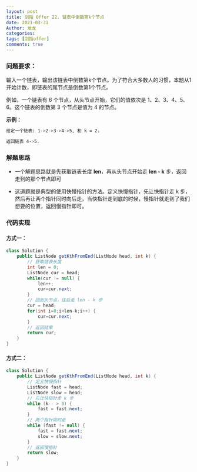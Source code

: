 ```yaml
---
layout: post
title: 剑指 Offer 22. 链表中倒数第k个节点
date: 2021-03-31
Author: 龙龙
categories: 
tags: [剑指offer]
comments: true
---
```




### 问题要求：

输入一个链表，输出该链表中倒数第k个节点。为了符合大多数人的习惯，本题从1开始计数，即链表的尾节点是倒数第1个节点。

例如，一个链表有 6 个节点，从头节点开始，它们的值依次是 1、2、3、4、5、6。这个链表的倒数第 3 个节点是值为 4 的节点。

 

**示例：**

```bash
给定一个链表: 1->2->3->4->5, 和 k = 2.

返回链表 4->5.
```



 ### 解题思路

* 一个解题思路就是先获取链表长度 **len**，再从头节点开始走 **len - k** 步，返回走到的那个节点即可

* 这道题就是典型的使用快慢指针的方法。定义快慢指针，先让快指针走 k 步，然后再让两个指针同时向后走，当快指针走到底的时候，慢指针就走到了我们想要的位置，返回慢指针即可。

### 代码实现

#### 方式一：

```java
class Solution {
    public ListNode getKthFromEnd(ListNode head, int k) {
        // 获取链表长度
        int len = 0;
        ListNode cur = head;
        while(cur != null) {
            len++;
            cur=cur.next;
        }
        // 回到头节点，往后走 len - k 步
        cur = head;
        for(int i=0;i<len-k;i++) {
            cur=cur.next;
        }
        // 返回结果
        return cur;
    }
}
```

#### 方式二：

```java
class Solution {
    public ListNode getKthFromEnd(ListNode head, int k) {
        // 定义快慢指针
        ListNode fast = head;
        ListNode slow = head;
        // 先让快指针走 k 步
        while (k-- > 0) {
            fast = fast.next;
        }
        // 两个指针同时走
        while (fast != null) {
            fast = fast.next;
            slow = slow.next;
        }
        // 返回慢指针
        return slow;
    }
}
```

